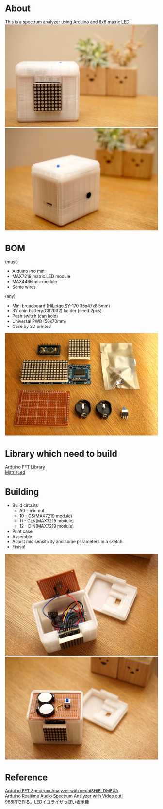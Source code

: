 # About
This is a spectrum analyzer using Arduino and 8x8 matrix LED.    
![Appearance](https://github.com/moppii-hub/Arduino_speana/blob/master/photos/appearance.JPG?raw=true)  
![Backview](https://github.com/moppii-hub/Arduino_speana/blob/master/photos/backview.JPG?raw=true)  


# BOM
(must)
- Arduino Pro mini
- MAX7219 matrix LED module
- MAX4466 mic module
- Some wires

(any)
- Mini breadboard (HiLetgo SY-170 35x47x8.5mm)
- 3V coin battery(CR2032) holder (need 2pcs)
- Push switch (can hold)
- Universal PWB (50x70mm)
- Case by 3D printed

![Parts](https://github.com/moppii-hub/Arduino_speana/blob/master/photos/parts.JPG?raw=true)  


# Library which need to build
[Arduino FFT Library](http://wiki.openmusiclabs.com/)  
[MatrizLed](https://www.arduinolibraries.info/libraries/matriz-led)


# Building
- Build circuits
  - A0 - mic out
  - 10 - CS(MAX7219 module)
  - 11 - CLK(MAX7219 module)
  - 12 - DIN(MAX7219 module)
- Print case
- Assemble
- Adjust mic sensitivity and some parameters in a sketch.
- Finish!

![](https://github.com/moppii-hub/Arduino_speana/blob/master/photos/inside_bottom.JPG?raw=true)  
![](https://github.com/moppii-hub/Arduino_speana/blob/master/photos/inside_top.JPG?raw=true)  


# Reference
[Arduino FFT Spectrum Analyzer with pedalSHIELDMEGA](https://www.electrosmash.com/forum/pedalshield-mega/381-arduino-fft-spectrum-analyzer-with-pedalshieldmega)  
[Arduino Realtime Audio Spectrum Analyzer with Video out!
](http://blurtime.blogspot.com/2010/11/arduino-realtime-audio-spectrum.html)  
[968円で作る。LEDイコライザっぽい表示機](https://qiita.com/hashito/items/d1c94910e11d044e53bb)  


